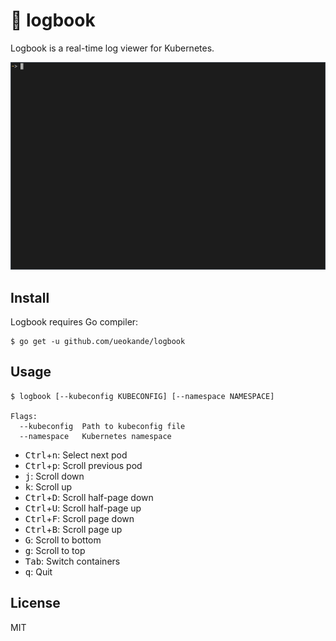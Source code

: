 # :ledger: logbook

Logbook is a real-time log viewer for Kubernetes.

![Screenshot](screenshot.gif)

## Install

Logbook requires Go compiler:

```console
$ go get -u github.com/ueokande/logbook
```

## Usage

```console
$ logbook [--kubeconfig KUBECONFIG] [--namespace NAMESPACE]

Flags:
  --kubeconfig  Path to kubeconfig file
  --namespace   Kubernetes namespace
```

- <kbd>Ctrl</kbd>+<kbd>n</kbd>: Select next pod
- <kbd>Ctrl</kbd>+<kbd>p</kbd>: Scroll previous pod
- <kbd>j</kbd>: Scroll down
- <kbd>k</kbd>: Scroll up
- <kbd>Ctrl</kbd>+<kbd>D</kbd>: Scroll half-page down
- <kbd>Ctrl</kbd>+<kbd>U</kbd>: Scroll half-page up
- <kbd>Ctrl</kbd>+<kbd>F</kbd>: Scroll page down
- <kbd>Ctrl</kbd>+<kbd>B</kbd>: Scroll page up
- <kbd>G</kbd>: Scroll to bottom
- <kbd>g</kbd>: Scroll to top
- <kbd>Tab</kbd>: Switch containers
- <kbd>q</kbd>: Quit

## License

MIT
